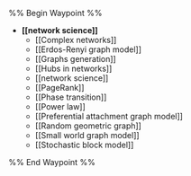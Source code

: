 %% Begin Waypoint %%
- **[[network science]]**
	- [[Complex networks]]
	- [[Erdos-Renyi graph model]]
	- [[Graphs generation]]
	- [[Hubs in networks]]
	- [[network science]]
	- [[PageRank]]
	- [[Phase transition]]
	- [[Power law]]
	- [[Preferential attachment graph model]]
	- [[Random geometric graph]]
	- [[Small world graph model]]
	- [[Stochastic block model]]

%% End Waypoint %%